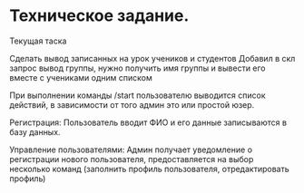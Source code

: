 # Техническое задание.

Текущая таска

Сделать вывод записанных на урок учеников и студентов
Добавил в скл запрос вывод группы, нужно получить имя группы и вывести 
его вместе с учениками одним списком




При выполнении команды /start пользователю выводится список действий,
в зависимости от того админ это или простой юзер.

Регистрация:
Пользователь вводит ФИО и его данные записываются в базу данных.

Управление пользователями:
Админ получает уведомление о регистрации нового пользователя,
предоставляется на выбор несколько команд
(заполнить профиль пользователя, отредактировать профиль)


